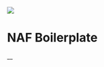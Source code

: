![](https://cdn.glitch.com/ed7da4c8-80b7-416d-97d0-1364f3f8f5c4%2Fdiy.jpg?v=1595095114195)

#  NAF Boilerplate
__